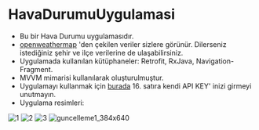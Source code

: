 # HavaDurumuUygulamasi

- Bu bir Hava Durumu uygulamasıdır.
- [openweathermap](https://openweathermap.org/) 'den çekilen veriler sizlere görünür. Dilerseniz istediğiniz şehir ve ilçe verilerine de ulaşabilirsiniz.
- Uygulamada kullanılan kütüphaneler: Retrofit, RxJava, Navigation-Fragment.
- MVVM mimarisi kullanılarak oluşturulmuştur.
- Uygulamayı kullanmak için [burada](https://github.com/aticiadem/HavaDurumuUygulamasi/blob/master/app/src/main/java/com/adematici/weatherapp/service/WeatherAPI.kt) 16. satıra kendi API KEY' inizi girmeyi unutmayın. 
- Uygulama resimleri:  

![1](https://user-images.githubusercontent.com/58858983/108368760-e0673900-720b-11eb-93a1-035e2edbe8c0.jpg)
![2](https://user-images.githubusercontent.com/58858983/108368765-e0ffcf80-720b-11eb-8f8c-83ed9bb9008e.jpg)
![3](https://user-images.githubusercontent.com/58858983/108368769-e1986600-720b-11eb-8579-1d81053e8bcc.jpg)
![guncelleme1_384x640](https://user-images.githubusercontent.com/58858983/109138419-64b93f00-776b-11eb-869e-310f17273d1e.jpg)
